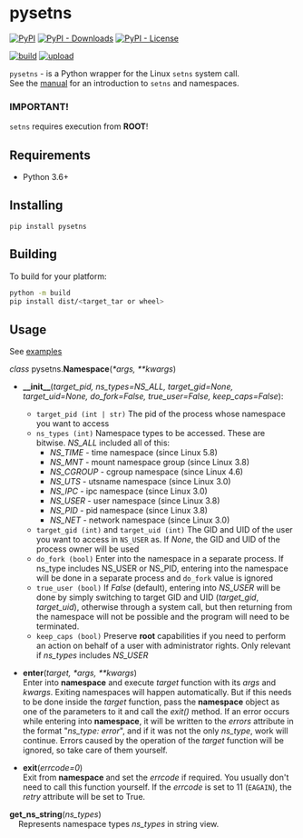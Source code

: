 # pysetns
[![PyPI](https://img.shields.io/pypi/v/pysetns)](https://pypi.org/project/pysetns/)
[![PyPI - Downloads](https://img.shields.io/pypi/dm/pysetns)](https://pypi.org/project/pysetns/)
[![PyPI - License](https://img.shields.io/pypi/l/pysetns)](https://github.com/baskiton/pysetns/blob/main/LICENSE)

[![build](https://github.com/baskiton/pysetns/actions/workflows/build.yml/badge.svg)](https://github.com/baskiton/pysetns/actions/workflows/build.yml)
[![upload](https://github.com/baskiton/pysetns/actions/workflows/pypi-upload.yml/badge.svg)](https://github.com/baskiton/pysetns/actions/workflows/pypi-upload.yml)

`pysetns` - is a Python wrapper for the Linux `setns` system call.\
See the [manual][man_setns] for an introduction to `setns` and namespaces.

### IMPORTANT!
`setns` requires execution from **ROOT**!

## Requirements
 * Python 3.6+

## Installing
`pip install pysetns`

## Building
To build for your platform:
```sh
python -m build
pip install dist/<target_tar or wheel>
```

## Usage
See [examples][examples]

_class_ pysetns.**Namespace**(_*args, **kwargs_)

* **\_\_init\_\_**(_target_pid, ns_types=NS_ALL,
                   target_gid=None, target_uid=None, do_fork=False,
                   true_user=False, keep_caps=False_):
  * `target_pid (int | str)` The pid of the process whose namespace you want to access
  * `ns_types (int)` Namespace types to be accessed. These are bitwise. _NS_ALL_ included all of this:
    * _NS_TIME_ - time namespace (since Linux 5.8)
    * _NS_MNT_ - mount namespace group (since Linux 3.8)
    * _NS_CGROUP_ - cgroup namespace (since Linux 4.6)
    * _NS_UTS_ - utsname namespace (since Linux 3.0)
    * _NS_IPC_ - ipc namespace (since Linux 3.0)
    * _NS_USER_ - user namespace (since Linux 3.8)
    * _NS_PID_ - pid namespace (since Linux 3.8)
    * _NS_NET_ - network namespace (since Linux 3.0)
  * `target_gid (int)` and `target_uid (int)` The GID and UID of the user you want to access in `NS_USER` as.
If _None_, the GID and UID of the process owner will be used
  * `do_fork (bool)` Enter into the namespace in a separate process. If ns_type includes NS_USER or NS_PID,
entering into the namespace will be done in a separate process and `do_fork` value is ignored
  * `true_user (bool)` If _False_ (default), entering into _NS_USER_ will be done by simply switching to target
GID and UID (_target_gid_, _target_uid_), otherwise through a system call, but then returning from the namespace
will not be possible and the program will need to be terminated.
  * `keep_caps (bool)` Preserve **root** capabilities if you need to perform an action
on behalf of a user with administrator rights. Only relevant if _ns_types_ includes _NS_USER_


 * **enter**(_target, *args, **kwargs_)\
Enter into **namespace** and execute _target_ function with its _args_ and _kwargs_.
Exiting namespaces will happen automatically. But if this needs to be done inside the _target_ function,
pass the **namespace** object as one of the parameters to it and call the _exit()_ method.
If an error occurs while entering into **namespace**, it will be written to the _errors_ attribute in the format "_ns_type: error_",
and if it was not the only _ns_type_, work will continue.
Errors caused by the operation of the _target_ function will be ignored, so take care of them yourself.


 * **exit**(_errcode=0_)\
Exit from **namespace** and set the _errcode_ if required.
You usually don't need to call this function yourself.
If the _errcode_ is set to 11 (`EAGAIN`), the _retry_ attribute will be set to True.


**get_ns_string**(_ns_types_)\
&nbsp;&nbsp;&nbsp;&nbsp;Represents namespace types _ns_types_ in string view.


[man_setns]: https://man7.org/linux/man-pages/man2/setns.2.html
[examples]: https://github.com/baskiton/pysetns/blob/main/examples
